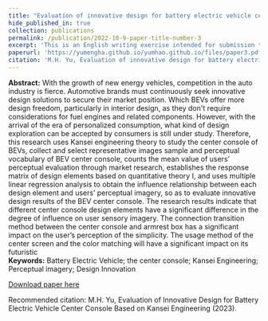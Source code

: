 ```yaml
---
title: "Evaluation of innovative design for battery electric vehicle center console based kansei engineering"
hide_published_in: true
collection: publications
permalink: /publication/2022-10-9-paper-title-number-3
excerpt: 'This is an English writing exercise intended for submission to an international conference. It is my first attempt at writing a paper in English. The main goal at the time was to practice English writing in preparation for my next submission to an SCI journal.'
paperurl: 'https://yumengha.github.io/yumhao.github.io/files/paper3.pdf'
citation: 'M.H. Yu, Evaluation of innovative design for battery electric vehicle center console based kansei engineering (2023).'
---
```

**Abstract:** With the growth of new energy vehicles, competition in the auto industry is fierce.
Automotive brands must continuously seek innovative design solutions to secure their market 
position. Which BEVs offer more design freedom, particularly in interior design, as they don't 
require considerations for fuel engines and related components. However, with the arrival of 
the era of personalized consumption, what kind of design exploration can be accepted by 
consumers is still under study. Therefore, this research uses Kansei engineering theory to study 
the center console of BEVs, collect and select representative images sample and perceptual 
vocabulary of BEV center console, counts the mean value of users’ perceptual evaluation 
through market research, establishes the response matrix of design elements based on 
quantitative theory Ⅰ, and uses multiple linear regression analysis to obtain the influence 
relationship between each design element and users’ perceptual imagery, so as to evaluate 
innovative design results of the BEV center console. The research results indicate that different 
center console design elements have a significant difference in the degree of influence on user 
sensory imagery. The connection transition method between the center console and armrest box 
has a significant impact on the user’s perception of the simplicity. The usage method of the 
center screen and the color matching will have a significant impact on its futuristic  
**Keywords:** Battery Electric Vehicle; the center console; Kansei Engineering; Perceptual imagery; Design Innovation


[Download paper here](https://yumengha.github.io/yumhao.github.io/files/paper3.pdf)

Recommended citation: M.H. Yu, Evaluation of Innovative Design for Battery Electric Vehicle Center Console Based on Kansei Engineering (2023).
